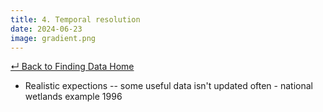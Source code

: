 ```yaml
---
title: 4. Temporal resolution
date: 2024-06-23
image: gradient.png
---
```


[↵ Back to Finding Data Home](/resources/finding-data/)

- Realistic expections -- some useful data isn't updated often - national wetlands example 1996
